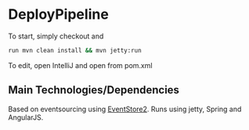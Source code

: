 # DeployPipeline

To start, simply checkout and 
```bash
run mvn clean install && mvn jetty:run
```

To edit, open IntelliJ and open from pom.xml

## Main Technologies/Dependencies

Based on eventsourcing using <a href="https://github.com/ks-no/eventstore2">EventStore2</a>. Runs using jetty, Spring and AngularJS.
